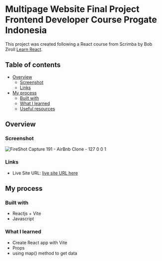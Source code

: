 # Multipage Website Final Project Frontend Developer Course Progate Indonesia

This project was created following a React course from Scrimba by Bob Ziroll [Learn React](https://scrimba.com/learn/learnreact).

## Table of contents

- [Overview](#overview)
  - [Screenshot](#screenshot)
  - [Links](#links)
- [My process](#my-process)
  - [Built with](#built-with)
  - [What I learned](#what-i-learned)
  - [Useful resources](#useful-resources)

## Overview

### Screenshot

![FireShot Capture 191 - AirBnb Clone - 127 0 0 1](https://user-images.githubusercontent.com/106422023/234209777-ad73acbd-cfa0-4115-99e6-8b908788f2a0.png)

### Links

- Live Site URL: [live site URL here](https://mellow-puppy-f015f1.netlify.app/)

## My process

### Built with

- Reactjs + Vite
- Javascript

### What I learned

- Create React app with Vite
- Props
- using map() method to get data
